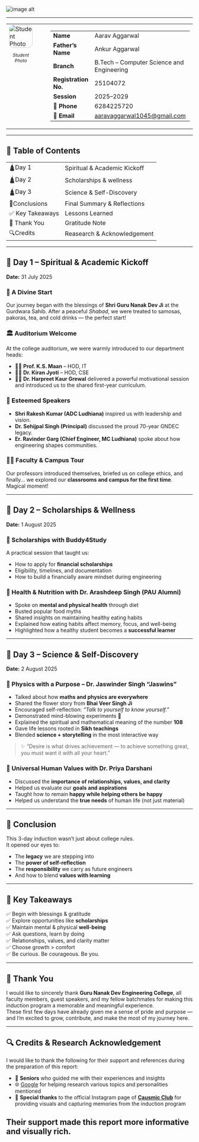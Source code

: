 ![image alt](https://github.com/aarav4518/student-induction-program-gndec-/blob/main/59ECDD9D-7273-4FC9-A074-E7ABD22AFAC8.jpeg?raw=true) 


---
<table style="border:none;">
  <tr>
    <td style="padding-right:40px;" valign="top">
      <img src="https://github.com/aarav4518/student-induction-program-gndec-/blob/main/IMG_8782%202.jpeg?raw=true" alt="Student Photo" style="border-radius:12px; border: 1px solid #ccc;">
      <p align="center" style="font-size:12px;"><em>Student Photo</em></p>
    </td>
    <td>
      <table>
        <tr>
          <td><strong>Name</strong></td>
          <td>Aarav Aggarwal</td>
        </tr>
        <tr>
          <td><strong>Father’s Name</strong></td>
          <td>Ankur Aggarwal</td>
        </tr>
        <tr>
          <td><strong>Branch</strong></td>
          <td>B.Tech – Computer Science and Engineering</td>
        </tr>
        <tr>
          <td><strong>Registration No.</strong></td>
          <td>25104072</td>
        </tr>
        <tr>
          <td><strong>Session</strong></td>
          <td>2025–2029</td>
        </tr>
        <tr>
          <td><strong>📱 Phone</strong></td>
          <td>6284225720</td>
        </tr>
        <tr>
          <td><strong>📧 Email</strong></td>
          <td><a href="mailto:aaravaggarwal1045@gmail.com">aaravaggarwal1045@gmail.com</a></td>
        </tr>
      </table>
    </td>
  </tr>
</table>

---

## 📑 Table of Contents
|        |                              |
|  ---   |          ---                 |
|🛕Day 1 | Spiritual & Academic Kickoff |
|🛕Day 2| Scholarships & wellness       |
|🛕Day 3 | Science & Self-Discovery     |
|🎯Conclusions| Final Summary & Reflections |
|✅ Key Takeaways | Lessons Learned |
|🙏 Thank You | Gratitude Note      |
|🔍Credits | Reasearch & Acknowledgement |



___

## 📅 Day 1 – Spiritual & Academic Kickoff  
**Date:** 31 July 2025  

### 🌄 A Divine Start
Our journey began with the blessings of **Shri Guru Nanak Dev Ji** at the Gurdwara Sahib. After a peaceful *Shabad*, we were treated to samosas, pakoras, tea, and cold drinks — the perfect start!

### 🏛️ Auditorium Welcome
At the college auditorium, we were warmly introduced to our department heads:
- 🧑‍🏫 **Prof. K.S. Maan** – HOD, IT  
- 👩‍🏫 **Dr. Kiran Jyoti** – HOD, CSE  
- 👩‍🏫 **Dr. Harpreet Kaur Grewal** delivered a powerful motivational session and introduced us to the shared first-year curriculum.

### 🎤 Esteemed Speakers
- **Shri Rakesh Kumar (ADC Ludhiana)** inspired us with leadership and vision.
- **Dr. Sehijpal Singh (Principal)** discussed the proud 70-year GNDEC legacy.
- **Er. Ravinder Garg (Chief Engineer, MC Ludhiana)** spoke about how engineering shapes communities.

### 👨‍🏫 Faculty & Campus Tour
Our professors introduced themselves, briefed us on college ethics, and finally... we explored our **classrooms and campus for the first time**. Magical moment!

---

## 📅 Day 2 – Scholarships & Wellness  
**Date:** 1 August 2025  

### 💸 Scholarships with Buddy4Study
A practical session that taught us:
- How to apply for **financial scholarships**
- Eligibility, timelines, and documentation
- How to build a financially aware mindset during engineering

### 🍎 Health & Nutrition with Dr. Arashdeep Singh (PAU Alumni)
- Spoke on **mental and physical health** through diet
- Busted popular food myths
- Shared insights on maintaining healthy eating habits
- Explained how eating habits affect memory, focus, and well-being
- Highlighted how a healthy student becomes a **successful learner**

---

## 📅 Day 3 – Science & Self-Discovery  
**Date:** 2 August 2025  

### 🧪 Physics with a Purpose – Dr. Jaswinder Singh “Jaswins”
- Talked about how **maths and physics are everywhere**
- Shared the flower story from **Bhai Veer Singh Ji**
- Encouraged self-reflection: *“Talk to yourself to know yourself.”*
- Demonstrated mind-blowing experiments 🔬
- Explained the spiritual and mathematical meaning of the number **108**
- Gave life lessons rooted in **Sikh teachings**
- Blended **science + storytelling** in the most interactive way

> ✨ “Desire is what drives achievement — to achieve something great, you must want it with all your heart.”  

### 💬 Universal Human Values with Dr. Priya Darshani
- Discussed the **importance of relationships, values, and clarity**
- Helped us evaluate our **goals and aspirations**
- Taught how to remain **happy while helping others be happy**
- Helped us understand the **true needs** of human life (not just material)

---

## 🎯 Conclusion  
This 3-day induction wasn’t just about college rules.  
It opened our eyes to:
- The **legacy** we are stepping into  
- The **power of self-reflection**  
- The **responsibility** we carry as future engineers  
- And how to blend **values with learning**

---

## 🏁 Key Takeaways  
✅ Begin with blessings & gratitude  
✅ Explore opportunities like **scholarships**  
✅ Maintain mental & physical **well-being**  
✅ Ask questions, learn by doing  
✅ Relationships, values, and clarity matter  
✅ Choose growth > comfort  
✅ Be curious. Be courageous. Be you.

---

## 🙏 Thank You  
I would like to sincerely thank **Guru Nanak Dev Engineering College**, all faculty members, guest speakers, and my fellow batchmates for making this induction program a memorable and meaningful experience.  
These first few days have already given me a sense of pride and purpose — and I’m excited to grow, contribute, and make the most of my journey here.

---

## 🔍 Credits & Research Acknowledgement  
I would like to thank the following for their support and references during the preparation of this report:

- 🙏 **Seniors** who guided me with their experiences and insights  
- 🌐 [Google](https://www.google.com) for helping research various topics and personalities mentioned  
- 📸 **Special thanks** to the official Instagram page of [**Causmic Club**](https://www.instagram.com/causmic_club/) for providing visuals and capturing memories from the induction program  

Their support made this report more informative and visually rich.
---


